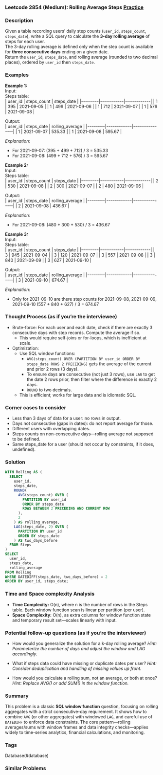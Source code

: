 ### Leetcode 2854 (Medium): Rolling Average Steps [Practice](https://leetcode.com/problems/rolling-average-steps)

### Description  
Given a table recording users’ daily step counts (`user_id`, `steps_count`, `steps_date`), write a SQL query to calculate the **3-day rolling average** of steps for each user.  
The 3-day rolling average is defined only when the step count is available for **three consecutive days** ending on a given date.  
Return the `user_id`, `steps_date`, and rolling average (rounded to two decimal places), ordered by `user_id` then `steps_date`.

### Examples  

**Example 1:**  
Input:  
Steps table:  
| user_id | steps_count | steps_date  |
|---------|------------|-------------|
| 1       | 395        | 2021-09-05  |
| 1       | 499        | 2021-09-06  |
| 1       | 712        | 2021-09-07  |
| 1       | 576        | 2021-09-08  |

Output:  
| user_id | steps_date  | rolling_average |
|---------|-------------|----------------|
| 1       | 2021-09-07  | 535.33         |
| 1       | 2021-09-08  | 595.67         |

*Explanation:*
- For 2021-09-07: (395 + 499 + 712) / 3 = 535.33
- For 2021-09-08: (499 + 712 + 576) / 3 = 595.67

**Example 2:**  
Input:  
Steps table:  
| user_id | steps_count | steps_date  |
|---------|------------|-------------|
| 2       | 530        | 2021-09-08  |
| 2       | 300        | 2021-09-07  |
| 2       | 480        | 2021-09-06  |

Output:  
| user_id | steps_date  | rolling_average |
|---------|-------------|----------------|
| 2       | 2021-09-08  | 436.67         |

*Explanation:*
- For 2021-09-08: (480 + 300 + 530) / 3 = 436.67

**Example 3:**  
Input:  
Steps table:  
| user_id | steps_count | steps_date  |
|---------|------------|-------------|
| 3       | 945        | 2021-09-04  |
| 3       | 120        | 2021-09-07  |
| 3       | 557        | 2021-09-08  |
| 3       | 840        | 2021-09-09  |
| 3       | 627        | 2021-09-10  |

Output:  
| user_id | steps_date  | rolling_average |
|---------|-------------|----------------|
| 3       | 2021-09-10  | 674.67         |

*Explanation:*
- Only for 2021-09-10 are there step counts for 2021-09-08, 2021-09-09, 2021-09-10 (557 + 840 + 627) / 3 = 674.67


### Thought Process (as if you’re the interviewee)  
- Brute-force: For each user and each date, check if there are exactly 3 consecutive days with step records. Compute the average if so.  
  - This would require self-joins or for-loops, which is inefficient at scale.
- Optimization:  
  - Use SQL window functions:
    - `AVG(steps_count) OVER (PARTITION BY user_id ORDER BY steps_date ROWS 2 PRECEDING)` gets the average of the current and prior 2 rows (3 days).
    - To ensure days are consecutive (not just 3 rows), use `LAG` to get the date 2 rows prior, then filter where the difference is exactly 2 days.
    - `ROUND` to two decimals.
  - This is efficient; works for large data and is idiomatic SQL.

### Corner cases to consider  
- Less than 3 days of data for a user: no rows in output.
- Days not consecutive (gaps in dates): do not report average for those.
- Different users with overlapping dates.
- Steps counts on non-consecutive days—rolling average not supposed to be defined.
- Same steps_date for a user (should not occur by constraints, if it does, undefined).

### Solution

```sql
WITH Rolling AS (
  SELECT
    user_id,
    steps_date,
    ROUND(
      AVG(steps_count) OVER (
        PARTITION BY user_id
        ORDER BY steps_date
        ROWS BETWEEN 2 PRECEDING AND CURRENT ROW
      ),
      2
    ) AS rolling_average,
    LAG(steps_date, 2) OVER (
      PARTITION BY user_id
      ORDER BY steps_date
    ) AS two_days_before
  FROM Steps
)
SELECT
  user_id,
  steps_date,
  rolling_average
FROM Rolling
WHERE DATEDIFF(steps_date, two_days_before) = 2
ORDER BY user_id, steps_date;
```

### Time and Space complexity Analysis  

- **Time Complexity:** O(n), where n is the number of rows in the Steps table. Each window function scan is linear per partition (per user).
- **Space Complexity:** O(n), as extra columns for window function state and temporary result set—scales linearly with input.

### Potential follow-up questions (as if you’re the interviewer)  

- How would you generalize the solution for a k-day rolling average?
  *Hint: Parameterize the number of days and adjust the window and LAG accordingly.*

- What if steps data could have missing or duplicate dates per user?
  *Hint: Consider deduplication and handling of missing values up front.*

- How would you calculate a rolling sum, not an average, or both at once?
  *Hint: Replace AVG() or add SUM() in the window function.*

### Summary
This problem is a classic **SQL window function** question, focusing on rolling aggregates with a strict consecutive-day requirement. It shows how to combine `AVG` (or other aggregates) with windowed `LAG`, and careful use of `DATEDIFF` to enforce data constraints. The core pattern—rolling averages/sums with window frames and data integrity checks—applies widely to time-series analytics, financial calculations, and monitoring.

### Tags
Database(#database)

### Similar Problems
